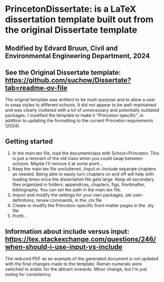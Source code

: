 # PrincetonDissertate: is a LaTeX dissertation template built out from the original Dissertate template

## Modified by Edvard Bruun, Civil and Environmental Engineering Department, 2024

## See the Original Dissertate template: https://github.com/suchow/Dissertate?tab=readme-ov-file
The original template was writtent to be multi-purpose and to allow a user to swap styles to different schools. It did not appear to be well-maintained and was clearly cluttered with a lot of unnecessary and potentially outdated packages. I modified the template to make it "Princeton-specific", in addition to updating the formatting to the current Princeton requirements (2024). 

## Getting started
1. In the main.tex file, load the documentclass with School=Princeton. This is just a remnant of the old class when you could swap between schools. Maybe I'll remove it at some point...
2. Keep the main.tex file uncluttered, /input or /include separate chapters as needed. Being able to easily turn chapters on and off will help with loading times once the dissertation file gets large. Keep all secondary files organized in folders: appendices, chapters, figs, frontmatter, bibliography. You can set the path in the main.tex file.
3. Import and modify the settings for your own packages, set user-definitions, renew commands, in the .cls file
4. Create or modify the Princeton-specific front-matter pages in the .sty file
5. Profit...

## Information about include versus input: https://tex.stackexchange.com/questions/246/when-should-i-use-input-vs-include

The reduced PDF as an example of the generated document is not updated with the final changes made to the template. Roman numerals were switched to arabic for the abtract onwards. Minor change, but I'm just noting for consistency.
